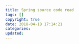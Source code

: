 ```yaml
---
title: Spring source code read
tags: []
copyright: true
date: 2018-04-18 17:14:21
categories:
updated:
---
```



